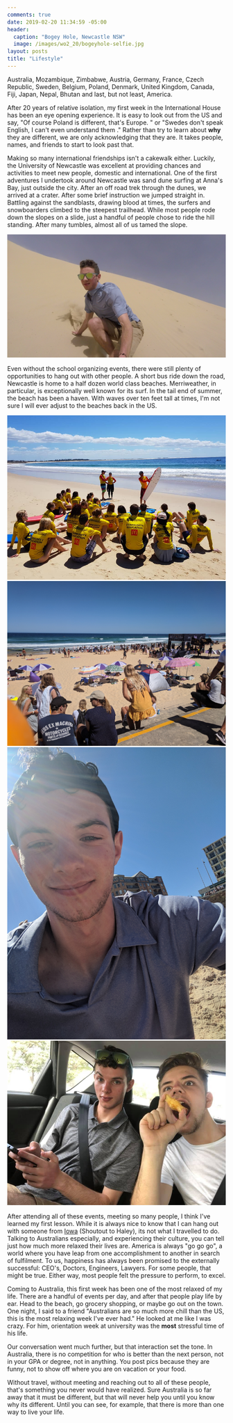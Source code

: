 ```yaml
---
comments: true
date: 2019-02-20 11:34:59 -05:00
header: 
  caption: "Bogey Hole, Newcastle NSW"
  image: /images/wo2_20/bogeyhole-selfie.jpg
layout: posts
title: "Lifestyle"
---
```


Australia, Mozambique, Zimbabwe, Austria, Germany, France,  Czech Republic, Sweden, Belgium, Poland,  Denmark, United Kingdom, Canada, Fiji, Japan, Nepal, Bhutan and last, but not least, America. 

After 20 years of relative isolation, my first week in the International House has been an eye opening experience. It is easy to look out from the US and say, "Of course Poland is different, that's Europe. " or "Swedes don't speak English, I can't even understand them ." Rather than try to learn about __why__ they are different, we are only acknowledging that they are. It takes people, names, and friends to start to look past that.

Making so many international friendships isn't a cakewalk either. Luckily, the University of Newcastle was excellent at providing chances and activities to meet new people, domestic and international. One of the first adventures I undertook around Newcastle was sand dune surfing at Anna's Bay, just outside the city. After an off road trek through the dunes, we arrived at a crater. After some brief instruction we jumped straight in. Battling against the sandblasts, drawing blood at times, the surfers and snowboarders climbed to the steepest trailhead. While most people rode down the slopes on a slide, just a handful of people chose to ride the hill standing. After many tumbles, almost all of us tamed the slope.

![Dune Surfing](/images/wo2_20/dunesurfing.jpg)

Even without the school organizing events, there were still plenty of opportunities to hang out with other people. A short bus ride down the road, Newcastle is home to a half dozen world class beaches. Merriweather, in particular, is exceptionally well known for its surf. In the tail end of summer, the beach has been a haven. With waves over ten feet tall at times, I'm not sure I will ever adjust to the beaches back in the US.

![Lessons](/images/wo2_20/aussybeachgroup.jpg)
![Bodyboarding](/images/wo2_20/surf.jpg)
![Beach Selfie](/images/wo2_20/self.jpg)
![Scavenger Hunt](/images/wo2_20/race_applecore.jpg)

After attending all of these events, meeting so many people, I think I've learned my first lesson. While it is always nice to know that I can hang out with someone from [Iowa](https://www.theherald.com.au/story/5910649/warm-welcome-for-university-of-newcastles-international-students-to-kick-off-o-week/) (Shoutout to Haley), its not what I travelled to do. Talking to Australians especially, and experiencing their culture, you can tell just how much more relaxed their lives are. America is always "go go go", a world where you have leap from one accomplishment to another in search of fulfilment. To us, happiness has always been promised to the externally successful: CEO's, Doctors, Engineers, Lawyers. For some people, that might be true. Either way, most people felt the pressure to perform, to excel. 

Coming to Australia, this first week has been one of the most relaxed of my life. There are a handful of events per day, and after that people play life by ear. Head to the beach, go grocery shopping, or maybe go out on the town. One night, I said to a friend "Australians are so much more chill than the US, this is the most relaxing week I've ever had." He looked at me like I was crazy. For him, orientation week at university was the __most__ stressful time of his life.

Our conversation went much further, but that interaction set the tone. In Australia, there is no competition for who is better than the next person, not in your GPA or degree, not in anything. You post pics because they are funny, not to show off where you are on vacation or your food.

Without travel, without meeting and reaching out to all of these people, that's something you never would have realized. Sure Australia is so far away that it must be different, but that will never help you until you know why its different. Until you can see, for example, that there is more than one way to live your life.